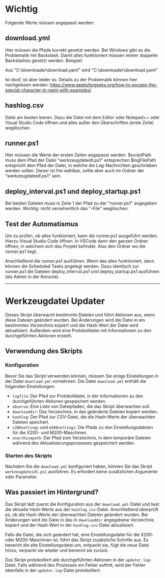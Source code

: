 # Wichtig
Folgende Werte müssen angepasst werden:

## download.yml
Hier müssen die Pfade korrekt gesetzt werden. Bei Windows gibt es die Problematik mit Backslash. Damit alles funktioniert müssen immer doppelte Backslashes gesetzt werden. Beispiel:

Aus "C:\downloader\download.yaml" wird
"C:\\downloader\\download.yaml"


Ist doof, ist aber leider so. Details zu der Problematik können hier nachgelesen werden: https://www.geeksforgeeks.org/how-to-escape-the-special-character-in-yaml-with-examples/

## hashlog.csv
Datei am besten leeren. Dazu die Datei mit dem Editor oder Notepad++ oder Visual Studio Code öffnen und alles außer den Überschriften (erste Zeile) weglöschen.

## runner.ps1
Hier müssen die Werte der ersten Zeilen angepasst werden.
$scriptPath muss dem Pfad der Datei "werkzeugdateidl.ps1" entsprechen
$logFilePath entspricht dem Pfad der Datei, in welche die Log-Nachrichten geschrieben werden sollen. Dieser ist frei wählbar, sollte aber auch im Ordner der "werkzeugdateidl.ps1" sein.

## deploy_interval.ps1 und deploy_startup.ps1
Bei beiden Dateien muss in Zeile 1 der Pfad zu der "runner.ps1" angegeben werden. Wichtig: nicht versehentlich das "-File" weglöschen.

## Test der Automatismus
Um zu prüfen, ob alles funktioniert, kann die runner.ps1 ausgeführt werden. Hierzu Visual Studio Code öffnen. In VSCode dann den ganzen Ordner öffnen, in welchem sich das Projekt befindet. Also den Ordner wo die runner.ps1 liegt.

Anschließend die runner.ps1 ausführen.
Wenn das alles funktioniert, dann können die Scheduled Tasks angelegt werden. Dazu identisch zur runner.ps1 die Dateien deploy_interval.ps1 und deploy_startup.ps1 ausführen (als Admin in der Konsole).

---
# Werkzeugdatei Updater

Dieses Skript überwacht bestimmte Dateien und führt Aktionen aus, wenn diese Dateien geändert wurden. Bei Änderungen wird die Datei in ein bestimmtes Verzeichnis kopiert und der Hash-Wert der Datei wird aktualisiert. Außerdem wird eine Protokolldatei mit Informationen zu den durchgeführten Aktionen erstellt.

## Verwendung des Skripts

### Konfiguration

Bevor Sie das Skript verwenden können, müssen Sie einige Einstellungen in der Datei `download.yml` vornehmen. Die Datei `download.yml` enthält die folgenden Einstellungen:

- `logfile`: Der Pfad zur Protokolldatei, in der Informationen zu den durchgeführten Aktionen gespeichert werden.
- `observe`: Eine Liste von Dateipfaden, die das Skript überwachen soll.
- `downloaddir`: Das Verzeichnis, in das geänderte Dateien kopiert werden.
- `hashlog`: Der Pfad zur CSV-Datei, die die Hash-Werte der überwachten Dateien speichert.
- `x200settings` und `m200settings`: Die Pfade zu den Einstellungsdateien für die X200- und M200-Maschinen.
- `unarchivepath`: Der Pfad zum Verzeichnis, in dem temporäre Dateien während des Aktualisierungsprozesses gespeichert werden.

### Starten des Skripts

Nachdem Sie die `download.yml` konfiguriert haben, können Sie das Skript `werkzeugdateidl.ps1` ausführen. Es erfordert keine zusätzlichen Argumente oder Parameter.

## Was passiert im Hintergrund?

Das Skript lädt zuerst die Konfiguration aus der `download.yml`-Datei und liest die aktuelle Hash-Werte aus der `hashlog.csv`-Datei. Anschließend überprüft es, ob die Hash-Werte der überwachten Dateien geändert wurden. Bei Änderungen wird die Datei in das in `downloaddir` angegebene Verzeichnis kopiert und der Hash-Wert in der `hashlog.csv`-Datei aktualisiert.

Falls die Datei, die sich geändert hat, eine Einstellungsdatei für die X200- oder M200-Maschinen ist, führt das Skript zusätzliche Schritte aus. Es benennt die alte Einstellungsdatei um, entpackt sie, fügt die neue Datei hinzu, verpackt sie wieder und benennt sie zurück.

Das Skript protokolliert alle durchgeführten Aktionen in der `updater.log`-Datei. Falls während des Prozesses ein Fehler auftritt, wird der Fehler ebenfalls in der `updater.log`-Datei protokolliert.

